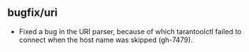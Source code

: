 ## bugfix/uri

* Fixed a bug in the URI parser, because of which tarantoolctl
  failed to connect when the host name was skipped (gh-7479).
